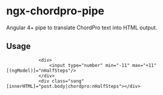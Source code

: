 # ngx-chordpro-pipe
Angular 4+ pipe to translate ChordPro text into HTML output.

## Usage
````
            <div>
                <input type="number" min="-11" max="+11" [(ngModel)]="nHalfSteps"/>
            </div>
            <div class="song" [innerHTML]="post.body|chordpro:nHalfSteps"></div>
````
